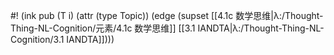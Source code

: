 #! (ink pub (T i) (attr (type Topic)) (edge (supset [[4.1c 数学思维|λ:/Thought-Thing-NL-Cognition/元素/4.1c 数学思维]] [[3.1 IANDTA|λ:/Thought-Thing-NL-Cognition/3.1 IANDTA]])))